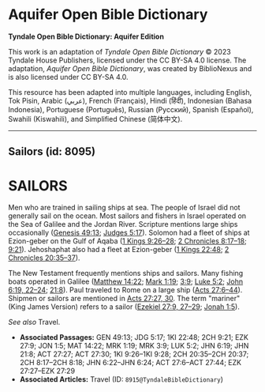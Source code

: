 # Aquifer Open Bible Dictionary

**Tyndale Open Bible Dictionary: Aquifer Edition**

This work is an adaptation of *Tyndale Open Bible Dictionary* © 2023 Tyndale House Publishers, licensed under the CC BY\-SA 4\.0 license. The adaptation, *Aquifer Open Bible Dictionary*, was created by BiblioNexus and is also licensed under CC BY\-SA 4\.0\.

This resource has been adapted into multiple languages, including English, Tok Pisin, Arabic (عربي), French (Français), Hindi (हिंदी), Indonesian (Bahasa Indonesia), Portuguese (Português), Russian (Русский), Spanish (Español), Swahili (Kiswahili), and Simplified Chinese (简体中文).



--------------------------------

## Sailors (id: 8095)

SAILORS
=======

Men who are trained in sailing ships at sea. The people of Israel did not generally sail on the ocean. Most sailors and fishers in Israel operated on the Sea of Galilee and the Jordan River. Scripture mentions large ships occasionally ([Genesis 49:13](https://ref.ly/Gen49:13); [Judges 5:17](https://ref.ly/Judg5:17)). Solomon had a fleet of ships at Ezion\-geber on the Gulf of Aqaba ([1 Kings 9:26–28](https://ref.ly/1Kgs9:26-1Kgs9:28); [2 Chronicles 8:17–18](https://ref.ly/2Chr8:17-2Chr8:18); [9:21](https://ref.ly/2Chr9:21)). Jehoshaphat also had a fleet at Ezion\-geber ([1 Kings 22:48](https://ref.ly/1Kgs22:48); [2 Chronicles 20:35–37](https://ref.ly/2Chr20:35-2Chr20:37)).

The New Testament frequently mentions ships and sailors. Many fishing boats operated in Galilee ([Matthew 14:22](https://ref.ly/Matt14:22); [Mark 1:19](https://ref.ly/Mark1:19); [3:9](https://ref.ly/Mark3:9); [Luke 5:2](https://ref.ly/Luke5:2); [John 6:19, 22–24](https://ref.ly/John6:19,John6:22-John6:24); [21:8](https://ref.ly/John21:8)). Paul traveled to Rome on a large ship ([Acts 27:6–44](https://ref.ly/Acts27:6-Acts27:44)). Shipmen or sailors are mentioned in [Acts 27:27, 30](https://ref.ly/Acts27:27,Acts27:30). The term "mariner" (King James Version) refers to a sailor ([Ezekiel 27:9, 27–29](https://ref.ly/Ezek27:9,Ezek27:27-Ezek27:29); [Jonah 1:5](https://ref.ly/Jonah1:5)).

*See also* Travel.

* **Associated Passages:** GEN 49:13; JDG 5:17; 1KI 22:48; 2CH 9:21; EZK 27:9; JON 1:5; MAT 14:22; MRK 1:19; MRK 3:9; LUK 5:2; JHN 6:19; JHN 21:8; ACT 27:27; ACT 27:30; 1KI 9:26–1KI 9:28; 2CH 20:35–2CH 20:37; 2CH 8:17–2CH 8:18; JHN 6:22–JHN 6:24; ACT 27:6–ACT 27:44; EZK 27:27–EZK 27:29
* **Associated Articles:** Travel (ID: `8915@TyndaleBibleDictionary`)

